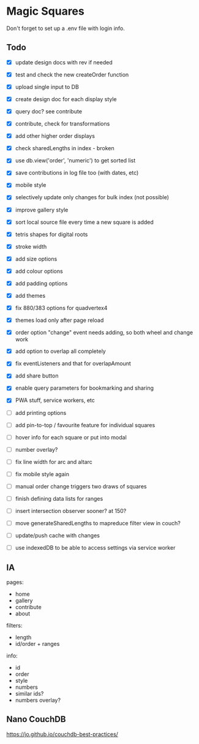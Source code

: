 # Magic Squares

Don't forget to set up a .env file with login info.



## Todo

- [x] update design docs with rev if needed
- [x] test and check the new createOrder function
- [x] upload single input to DB
- [x] create design doc for each display style
- [x] query doc? see contribute
- [x] contribute, check for transformations
- [x] add other higher order displays
- [x] check sharedLengths in index - broken
- [x] use db.view('order', 'numeric') to get sorted list
- [x] save contributions in log file too (with dates, etc)
- [x] mobile style
- [x] selectively update only changes for bulk index (not possible)
- [x] improve gallery style
- [x] sort local source file every time a new square is added
- [x] tetris shapes for digital roots
- [x] stroke width
- [x] add size options
- [x] add colour options
- [x] add padding options
- [x] add themes
- [x] fix 880/383 options for quadvertex4
- [x] themes load only after page reload
- [x] order option "change" event needs adding, so both wheel and change work
- [x] add option to overlap all completely
- [x] fix eventListeners and that for overlapAmount
- [x] add share button
- [x] enable query parameters for bookmarking and sharing
- [x] PWA stuff, service workers, etc
- [ ] add printing options
- [ ] add pin-to-top / favourite feature for individual squares
- [ ] hover info for each square or put into modal
- [ ] number overlay?
- [ ] fix line width for arc and altarc
- [ ] fix mobile style again
- [ ] manual order change triggers two draws of squares
- [ ] finish defining data lists for ranges
- [ ] insert intersection observer sooner? at 150?
- [ ] move generateSharedLengths to mapreduce filter view in couch?
- [ ] update/push cache with changes
- [ ] use indexedDB to be able to access settings via service worker



## IA

pages:
  - home
  - gallery
  - contribute
  - about


filters:
  - length
  - id/order + ranges

info:
  - id
  - order
  - style
  - numbers
  - similar ids?
  - numbers overlay?





## Nano CouchDB

https://jo.github.io/couchdb-best-practices/
